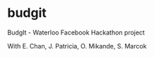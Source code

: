 budgit
======

BudgIt - Waterloo Facebook Hackathon project

With E. Chan, J. Patricia, O. Mikande, S. Marcok
